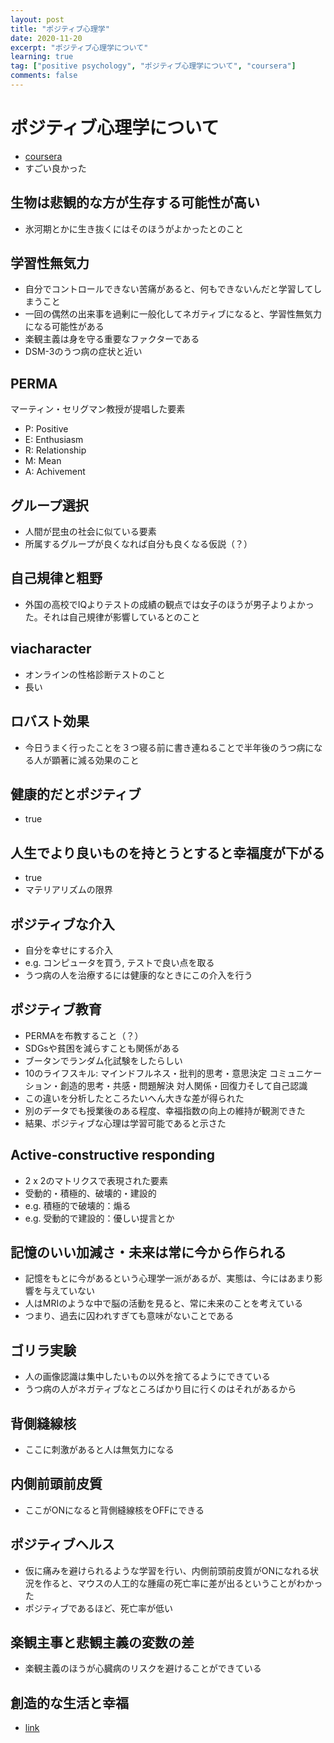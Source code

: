 ```yaml
---
layout: post
title: "ポジティブ心理学"
date: 2020-11-20
excerpt: "ポジティブ心理学について"
learning: true
tag: ["positive psychology", "ポジティブ心理学について", "coursera"]
comments: false
---
```


# ポジティブ心理学について
 - [coursera](https://www.coursera.org/learn/positive-psychology-visionary-science)
 - すごい良かった 

## 生物は悲観的な方が生存する可能性が高い
 - 氷河期とかに生き抜くにはそのほうがよかったとのこと

## 学習性無気力
 - 自分でコントロールできない苦痛があると、何もできないんだと学習してしまうこと
 - 一回の偶然の出来事を過剰に一般化してネガティブになると、学習性無気力になる可能性がある 
 - 楽観主義は身を守る重要なファクターである
 - DSM-3のうつ病の症状と近い

## PERMA
マーティン・セリグマン教授が提唱した要素
 - P: Positive
 - E: Enthusiasm
 - R: Relationship
 - M: Mean
 - A: Achivement

## グループ選択
 - 人間が昆虫の社会に似ている要素
 - 所属するグループが良くなれば自分も良くなる仮説（？）

## 自己規律と粗野
 - 外国の高校でIQよりテストの成績の観点では女子のほうが男子よりよかった。それは自己規律が影響しているとのこと

## viacharacter
 - オンラインの性格診断テストのこと
 - 長い

## ロバスト効果
 - 今日うまく行ったことを３つ寝る前に書き連ねることで半年後のうつ病になる人が顕著に減る効果のこと

## 健康的だとポジティブ
 - true

## 人生でより良いものを持とうとすると幸福度が下がる
 - true
 - マテリアリズムの限界

## ポジティブな介入
 - 自分を幸せにする介入
 - e.g. コンピュータを買う, テストで良い点を取る
 - うつ病の人を治療するには健康的なときにこの介入を行う

## ポジティブ教育
 - PERMAを布教すること（？）
 - SDGsや貧困を減らすことも関係がある
 - ブータンでランダム化試験をしたらしい
 - 10のライフスキル: マインドフルネス・批判的思考・意思決定 コミュニケーション・創造的思考・共感・問題解決 対人関係・回復力そして自己認識
 - この違いを分析したところたいへん大きな差が得られた
 - 別のデータでも授業後のある程度、幸福指数の向上の維持が観測できた
 - 結果、ポジティブな心理は学習可能であると示さた

## Active-constructive responding 
 - 2 x 2のマトリクスで表現された要素
 - 受動的・積極的、破壊的・建設的
 - e.g. 積極的で破壊的：煽る
 - e.g. 受動的で建設的：優しい提言とか

## 記憶のいい加減さ・未来は常に今から作られる
 - 記憶をもとに今があるという心理学一派があるが、実態は、今にはあまり影響を与えていない
 - 人はMRIのような中で脳の活動を見ると、常に未来のことを考えている
 - つまり、過去に囚われすぎても意味がないことである

## ゴリラ実験
 - 人の画像認識は集中したいもの以外を捨てるようにできている
 - うつ病の人がネガティブなところばかり目に行くのはそれがあるから

## 背側縫線核
 - ここに刺激があると人は無気力になる

## 内側前頭前皮質 
 - ここがONになると背側縫線核をOFFにできる

## ポジティブヘルス
 - 仮に痛みを避けられるような学習を行い、内側前頭前皮質がONになれる状況を作ると、マウスの人工的な腫瘍の死亡率に差が出るということがわかった
 - ポジティブであるほど、死亡率が低い

## 楽観主事と悲観主義の変数の差
 - 楽観主義のほうが心臓病のリスクを避けることができている

## 創造的な生活と幸福
 - [link](https://blogs.scientificamerican.com/beautiful-minds/the-creative-life-and-well-being/)
